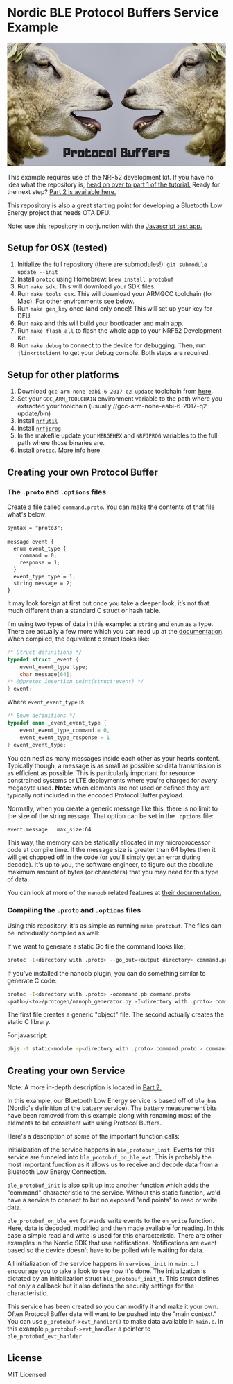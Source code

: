 # Nordic BLE Protocol Buffers Service Example

![Sheep](images/protobuf.jpg)

This example requires use of the NRF52 development kit. If you have no idea what the repository is, [head on over to part 1 of the tutorial.][part1] Ready for the next step? [Part 2 is available here.][part2]

This repository is also a great starting point for developing a Bluetooth Low Energy project that needs OTA DFU.

Note: use this repository in conjunction with the [Javascript test app.](https://github.com/jaredwolff/ble-protobuf-js)

## Setup for OSX (tested)

1. Initialize the full repository (there are submodules!): `git submodule update --init`
1. Install `protoc` using Homebrew: `brew install protobuf`
1. Run `make sdk`. This will download your SDK files.
1. Run `make tools_osx`. This will download your ARMGCC toolchain (for Mac). For other environments see below.
1. Run `make gen_key` once (and only once)! This will set up your key for DFU.
1. Run `make` and this will build your bootloader and main app.
1. Run `make flash_all` to flash the whole app to your NRF52 Development Kit.
1. Run `make debug` to connect to the device for debugging. Then, run `jlinkrttclient` to get your debug console. Both steps are required.

## Setup for other platforms

1. Download `gcc-arm-none-eabi-6-2017-q2-update` toolchain from [here](https://developer.arm.com/open-source/gnu-toolchain/gnu-rm/downloads).
1. Set your `GCC_ARM_TOOLCHAIN` environment variable to the path where you extracted your toolchain (usually <path>/<to>/gcc-arm-none-eabi-6-2017-q2-update/bin)
1. Install [`nrfutil`](https://github.com/NordicSemiconductor/pc-nrfutil)
1. Install [`nrfjprog`](https://www.nordicsemi.com/Software-and-Tools/Development-Tools/nRF5-Command-Line-Tools/Download#infotabs)
1. In the makefile update your `MERGEHEX` and `NRFJPROG` variables to the full path where those binaries are.
1. Install `protoc`. [More info here.](https://developers.google.com/protocol-buffers/docs/downloads)

## Creating your own Protocol Buffer

### The `.proto` and `.options` files

Create a file called `command.proto`. You can make the contents of that file what's below:

```
syntax = "proto3";

message event {
  enum event_type {
    command = 0;
    response = 1;
  }
  event_type type = 1;
  string message = 2;
}
```

It may look foreign at first but once you take a deeper look, it’s not that much different than a standard C struct or hash table.

I'm using two types of data in this example: a `string` and `enum` as a type. There are actually a few more which you can read up at the [documentation](https://developers.google.com/protocol-buffers/docs/proto). When compiled, the equivalent c struct looks like:

```c
/* Struct definitions */
typedef struct _event {
    event_event_type type;
    char message[64];
/* @@protoc_insertion_point(struct:event) */
} event;
```

Where `event_event_type` is

```c
/* Enum definitions */
typedef enum _event_event_type {
    event_event_type_command = 0,
    event_event_type_response = 1
} event_event_type;
```

You can nest as many messages inside each other as your hearts content. Typically though, a message is as small as possible so data transmission is as efficient as possible. This is particularly important for resource constrained systems or LTE deployments where you're charged for *every* megabyte used. **Note:** when elements are not used or defined they are typically *not* included in the encoded Protocol Buffer payload.

Normally, when you create a generic message like this, there is no limit to the size of the string `message`. That option can be set in the `.options` file:

```
event.message	max_size:64
```

This way, the memory can be statically allocated in my microprocessor code at compile time. If the message size is greater than 64 bytes then it will get chopped off in the code (or you'll simply get an error during decode). It's up to you, the software engineer, to figure out the absolute maximum amount of bytes  (or characters) that you may need for this type of data.

You can look at more of the `nanopb` related features at [their documentation.](https://jpa.kapsi.fi/nanopb/docs/concepts.html)

### Compiling the `.proto` and `.options` files

Using this repository, it's as simple as running `make protobuf`. The files can be individually compiled as well:

If we want to generate a static Go file the command looks like:

```bash
protoc -I<directory with .proto> --go_out=<output directory> command.proto
```
If you've installed the nanopb plugin, you can do something similar to generate C code:

```bash
protoc -I<directory with .proto> -ocommand.pb command.proto
<path>/<to>/protogen/nanopb_generator.py -I<directory with .proto> command
```
The first file creates a generic "object" file. The second actually creates the static C library.

For javascript:

```bash
pbjs -t static-module -p<directory with .proto> command.proto > command.pb.js
```

## Creating your own Service

Note: A more in-depth description is located in [Part 2.][part2]

In this example, our Bluetooth Low Energy service is based off of `ble_bas` (Nordic's definition of the battery service). The battery measurement bits have been removed from this example along with renaming most of the elements to be consistent with using Protocol Buffers.

Here's a description of some of the important function calls:

Initialization of the service happens in `ble_protobuf_init`.
Events for this service are funneled into `ble_protobuf_on_ble_evt`. This is probably the most important function as it allows us to receive and decode data from a Bluetooth Low Energy Connection.

`ble_protobuf_init` is also split up into another function which adds the "command" characteristic to the service. Without this static function, we'd have a service to connect to but no exposed "end points" to read or write data.

`ble_protobuf_on_ble_evt` forwards write events to the `on_write` function. Here, data is decoded, modified and then made available for reading. In this case a simple read and write is used for this characteristic. There are other examples in the Nordic SDK that use notifications. Notifications are event based so the device doesn't have to be polled while waiting for data.

All initialization of the service happens in `services_init` in `main.c`. I encourage you to take a look to see how it's done. The initialization is dictated by an initialization struct `ble_protobuf_init_t`. This struct defines not only a callback but it also defines the security settings for the characteristic.

This service has been created so you can modify it and make it your own. Often Protocol Buffer data will want to be pushed into the "main context." You can use `p_protobuf->evt_handler()` to make data available in `main.c`. In this example `p_protobuf->evt_handler` a pointer to `ble_protobuf_evt_hanlder`.

## License

MIT Licensed

[part1]: https://www.jaredwolff.com/how-to-define-your-own-bluetooth-low-energy-configuration-service-using-protobuf/
[part2]: https://www.jaredwolff.com/how-to-protocol-buffer-bluetooth-low-energy-service-part-2/
